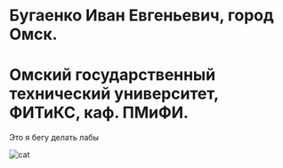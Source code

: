 # Бугаенко Иван Евгеньевич, город Омск.
# Омский государственный технический университет, ФИТиКС, каф. ПМиФИ.


Это я бегу делать лабы


![cat](https://media.tenor.com/ZxO72WTtSqIAAAAd/applecat.gif)
